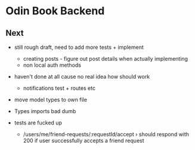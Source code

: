 # Odin Book Backend

## Next

- still rough draft, need to add more tests + implement
  - creating posts - figure out post details when actually implementing
  - non local auth methods
- haven't done at all cause no real idea how should work

  - notifications test + routes etc

- move model types to own file
- Types imports bad dumb

- tests are fucked up
  - /users/me/friend-requests/:requestId/accept › should respond with 200 if user successfully accepts a friend request
